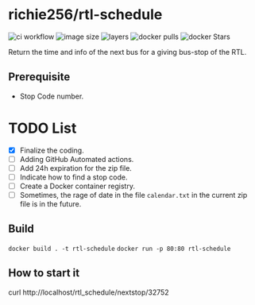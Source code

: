 # richie256/rtl-schedule

![ci workflow](https://github.com/richie256/rtl-schedule/workflows/Docker%20Images%20CI/badge.svg)
![image size](https://img.shields.io/microbadger/image-size/richie256/rtl-schedule.svg)
![layers](https://img.shields.io/microbadger/layers/richie256/rtl-schedule.svg)
![docker pulls](https://img.shields.io/docker/pulls/richie256/rtl-schedule.svg)
![docker Stars](https://img.shields.io/docker/stars/richie256/rtl-schedule.svg)

Return the time and info of the next bus for a giving bus-stop of the RTL.

## Prerequisite

- Stop Code number.

# TODO List

- [x] Finalize the coding.
- [ ] Adding GitHub Automated actions.
- [ ] Add 24h expiration for the zip file.
- [ ] Indicate how to find a stop code.
- [ ] Create a Docker container registry.
- [ ] Sometimes, the rage of date in the file `calendar.txt` in the current zip file is in the future.

## Build

`docker build . -t rtl-schedule`
`docker run -p 80:80 rtl-schedule`

## How to start it

curl http://localhost/rtl_schedule/nextstop/32752

